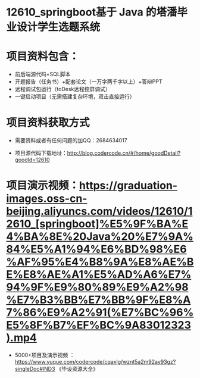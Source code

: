 #   12610_springboot基于 Java 的塔潘毕业设计学生选题系统

#   项目资料包含：
*    前后端源代码+SQL脚本
*    开题报告（任务书）+配套论文（一万字两千字以上）+答辩PPT
*   远程调试包运行（toDesk远程控屏调试）
*   一键启动项目（无需搭建复杂环境，双击直接运行）


#   项目资料获取方式
*   需要资料或者有任何问题的加QQ：2684634017

*   项目源代码下载地址：http://blog.codercode.cn/#/home/goodDetail?goodId=12610

#  项目演示视频：https://graduation-images.oss-cn-beijing.aliyuncs.com/videos/12610/12610_[springboot]%E5%9F%BA%E4%BA%8E%20Java%20%E7%9A%84%E5%A1%94%E6%BD%98%E6%AF%95%E4%B8%9A%E8%AE%BE%E8%AE%A1%E5%AD%A6%E7%94%9F%E9%80%89%E9%A2%98%E7%B3%BB%E7%BB%9F%E8%A7%86%E9%A2%91(%E7%BC%96%E5%8F%B7%EF%BC%9A83012323).mp4

*  5000+项目及演示视频 ：https://www.yuque.com/codercode/cqaxlg/wznt5a2m92ay93gz?singleDoc#lND3 《毕设资源大全》
